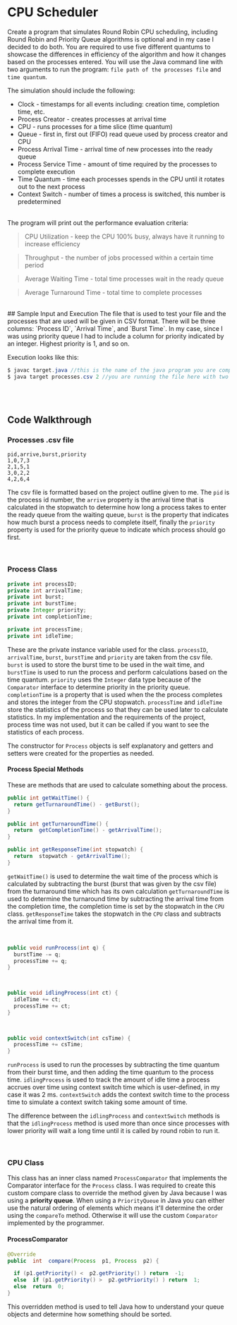 ﻿# CPU Scheduler
Create a program that simulates Round Robin CPU scheduling, including Round Robin and Priority Queue algorithms is optional and in my case I decided to do both. You are required to use five different quantums to showcase the differences in efficiency of the algorithm and how it changes based on the processes entered. You will use the Java command line with two arguments to run the program: `file path of the processes file` and `time quantum`. 

The simulation should include the following:
* Clock - timestamps for all events including: creation time, completion time, etc.
* Process Creator - creates processes at arrival time
* CPU - runs processes for a time slice (time quantum)
* Queue - first in, first out (FIFO) read queue used by process creator and CPU
* Process Arrival Time - arrival time of new processes into the ready queue
* Process Service Time - amount of time required by the processes to complete execution
* Time Quantum - time each processes spends in the CPU until it rotates out to the next process
* Context Switch - number of times a process is switched, this number is predetermined

<br/>
The program will print out the performance evaluation criteria:

> CPU Utilization - keep the CPU 100% busy, always have it running to increase efficiency

> Throughput - the number of jobs processed within a certain time period

> Average Waiting Time - total time processes wait in the ready queue

> Average Turnaround Time - total time to complete processes

<br/>
## Sample Input and Execution
The file that is used to test your file and the processes that are used will be given in CSV format. There will be three columns: `Process ID`, `Arrival Time`, and `Burst Time`. In my case, since I was using priority queue I had to include a column for priority indicated by an integer. Highest priority is 1, and so on. 

Execution looks like this:
```java
$ javac target.java //this is the name of the java program you are compiling
$ java target processes.csv 2 //you are running the file here with two arguments of file path and time quantum
```

<br/><br/>
## Code Walkthrough
### Processes .csv file
```
pid,arrive,burst,priority
1,0,7,3
2,1,5,1
3,0,2,2
4,2,6,4
```

The csv file is formatted based on the project outline given to me. The `pid` is the process id number, the `arrive` property is the arrival time that is calculated in the stopwatch to determine how long a process takes to enter the ready queue from the waiting queue, `burst` is the property that indicates how much burst a process needs to complete itself, finally the `priority` property is used for the priority queue to indicate which process should go first. 

<br/>

### Process Class
```java
private int processID;
private int arrivalTime;
private int burst;
private int burstTime;
private Integer priority;
private int completionTime;

private int processTime;
private int idleTime;
```

These are the private instance variable used for the class. `processID`, `arrivalTime`, `burst`, `burstTime` and `priority` are taken from the csv file. `burst` is used to store the burst time to be used in the wait time, and `burstTime` is used to run the process and perform calculations based on the time quantum.  `priority` uses the `Integer` data type because of the `Comparator` interface to determine priority in the priority queue. 
`completionTime` is a property that is used when the the process completes and stores the integer from the CPU stopwatch. 
`processTime` and `idleTime` store the statistics of the process so that they can be used later to calculate statistics. In my implementation and the requirements of the project, process time was not used, but it can be called if you want to see the statistics of each process. 

The constructor for `Process` objects is self explanatory and getters and setters were created for the properties as needed.

#### Process Special Methods
These are methods that are used to calculate something about the process.

```java
public int getWaitTime() {
  return getTurnaroundTime() - getBurst();
}

public int getTurnaroundTime() {
  return  getCompletionTime() - getArrivalTime();
}

public int getResponseTime(int stopwatch) {
  return  stopwatch - getArrivalTime();
}
```
`getWaitTime()` is used to determine the wait time of the process which is calculated by subtracting the burst (burst that was given by the csv file) from the turnaround time which has its own calculation
`getTurnaroundTime`  is used to determine the turnaround time by subtracting the arrival time from the completion time, the completion time is set by the stopwatch in the `CPU` class.
`getResponseTime` takes the stopwatch in the `CPU` class and subtracts the arrival time from it. 

<br/>

```java
public void runProcess(int q) {
  burstTime -= q;
  processTime += q;
}

  

public void idlingProcess(int ct) {
  idleTime += ct;
  processTime += ct;
}

  

public void contextSwitch(int csTime) {
  processTime += csTime;
}
```
`runProcess` is used to run the processes by subtracting the time quantum from their burst time, and then adding the time quantum to the process time.
`idlingProcess` is used to track the amount of idle time a process accrues over time using context switch time which is user-defined, in my case it was 2 ms.
`contextSwitch` adds the context switch time to the process time to simulate a context switch taking some amount of time.

The difference between the `idlingProcess` and `contextSwitch` methods is that the `idlingProcess` method is used more than once since processes with lower priority will wait a long time until it is called by round robin to run it. 

<br/>

### CPU Class

This class has an inner class named `ProcessComparator` that implements the Comparator interface for the `Process` class. I was required to create this custom compare class to override the method given by Java because I was using a **priority queue**. When using a `PriorityQueue` in Java you can either use the natural ordering of elements which means it'll determine the order using the `compareTo` method. Otherwise it will use the custom `Comparator` implemented by the programmer. 

#### ProcessComparator

```java
@Override
public  int  compare(Process  p1, Process  p2) {

  if (p1.getPriority() <  p2.getPriority() ) return  -1;
  else  if (p1.getPriority() >  p2.getPriority() ) return  1;
  else  return  0;
}
```

This overridden method is used to tell Java how to understand your queue objects and determine how something should be sorted.


<!--stackedit_data:
eyJoaXN0b3J5IjpbOTMwNDY3OTA5LC0xNzY5OTQ3ODc0LC0xNT
IxMDIzMzQyLC0yMTIxOTg0MjA0LDE4NzgzODcwNTAsMTU3MDA2
MTk4MiwxMzU0NjI5NTcyLDY1OTI4NDEwLDk4NzEyNTkwMiw1Nj
g5MDc2OTQsNTMyODE5MDBdfQ==
-->
